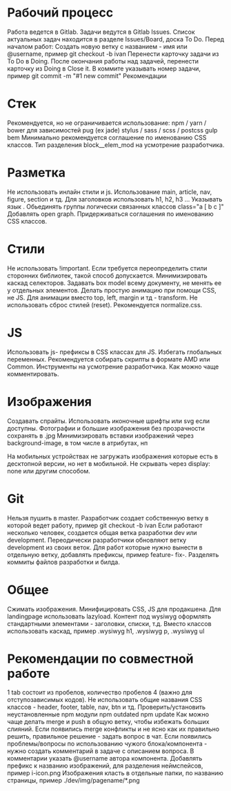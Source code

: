 # Рабочий процесс
Работа ведется в Gitlab.
Задачи ведутся в Gitlab Issues. Список актуальных задач находится в разделе Issues/Board, доска To Do.
Перед началом работ:
Создать новую ветку с названием - имя или @username, пример git checkout -b ivan
Перенести карточку задачи из To Do в Doing. После окончания работы над задачей, перенести карточку из Doing в Close it.
В коммите указывать номер задачи, пример git commit -m "#1 new commit"
Рекомендации

# Стек

Рекомендуется, но не ограничивается использование:
npm / yarn / bower для зависимостей
pug (ex jade)
stylus / sass / scss / postcss
gulp
bem
Минимально рекомендуется соглашение по именованию CSS классов.
Тип разделения block__elem_mod на усмотрение разработчика.

# Разметка

Не использовать инлайн стили и js.
Использование main, article, nav, figure, section и тд.
Для заголовков использовать h1, h2, h3 ...
Указывать язык <html lang="ru">.
Обьединять группы логически связанных классов class="a [ b c ]"
Добавлять open graph.
Придерживаться соглашения по именованию CSS классов.

# Стили

Не использовать !important. Если требуется переопределить стили сторонних библиотек, такой способ допускается.
Минимизировать каскад селекторов.
Задавать box model всему документу, не менять ее у отдельных элементов.
Делать простую анимацию при помощи CSS, не JS.
Для анимации вместо top, left, margin и тд - transform.
Не использовать сброс стилей (reset). Рекомендуется normalize.css.

# JS

Использовать js- префиксы в CSS классах для JS.
Избегать глобальных переменных.
Рекомендуется собирать скрипты в формате AMD или Common. Инструменты на усмотрение разработчика.
Как можно чаще комментировать.

# Изображения

Создавать спрайты.
Использовать иконочные шрифты или svg если доступны.
Фотографии и большие изображения без прозрачности сохранять в .jpg
Минимизировать вставки изображений через background-image, в том числе в атрибутах, нп <div style="background-image: url()">
На мобильных устройствах не загружать изображения которые есть в десктопной версии, но нет в мобильной. Не скрывать через display: none или другим способом.

# Git

Нельзя пушить в master.
Разработчик создает собственную ветку в которой ведет работу, пример git checkout -b ivan
Если работают несколько человек, создается общая ветка разработки dev или development. Переодически разработчики обновляют ветку development из своих веток.
Для работ которые нужно вынести в отдельную ветку, добавлять префиксы, пример feature- fix-.
Разделять коммиты файлов разработки и билда.

# Общее

Сжимать изображения.
Минифицировать CSS, JS для продакшена.
Для landingpage использовать lazyload.
Контент под wysiwyg оформлять стандартными элементами - заголовки, списки, т.д. Вместо классов использовать каскад, пример .wysiwyg h1, .wysiwyg p, .wysiwyg ul

# Рекомендации по совместной работе

1 tab состоит из пробелов, количество пробелов 4 (важно для отступозависимых кодов).
Не использовать общие названия CSS классов - header, footer, table, nav, btn и тд.
Проверить/установить неустановленные npm модули npm outdated npm update
Как можно чаще делать merge и push в общую ветку, чтобы избежать больших слияний.
Если появились merge конфликты и не ясно как их правильно решить, правильное решение - задать вопрос в чат.
Если появились проблемы/вопросы по использованию чужого блока/компонента - нужно создать комментарий в задаче с описанием вопроса. В комментарии указать @username автора компонента.
Добавлять префикс к названию изображений, для разделения неймспейсов, пример i-icon.png
Изображения класть в отдельные папки, по названию страницы, пример ./dev/img/pagename/*.png